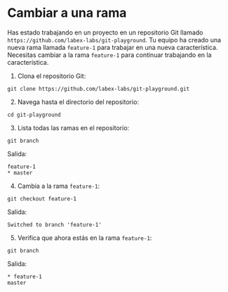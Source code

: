 # Cambiar a una rama

Has estado trabajando en un proyecto en un repositorio Git llamado `https://github.com/labex-labs/git-playground`. Tu equipo ha creado una nueva rama llamada `feature-1` para trabajar en una nueva característica. Necesitas cambiar a la rama `feature-1` para continuar trabajando en la característica.

1. Clona el repositorio Git:

```shell
git clone https://github.com/labex-labs/git-playground.git
```

2. Navega hasta el directorio del repositorio:

```shell
cd git-playground
```

3. Lista todas las ramas en el repositorio:

```shell
git branch
```

Salida:

```shell
feature-1
* master
```

4. Cambia a la rama `feature-1`:

```shell
git checkout feature-1
```

Salida:

```shell
Switched to branch 'feature-1'
```

5. Verifica que ahora estás en la rama `feature-1`:

```shell
git branch
```

Salida:

```shell
* feature-1
master
```
